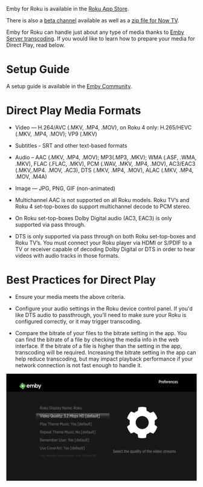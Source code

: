 Emby for Roku is available in the [Roku App Store](https://www.roku.com/channels#!details/44191/emby).

There is also a [beta channel](http://emby.media/community/index.php?/topic/8001-emby-for-roku-channel/) available as well as a [zip file for Now TV](http://emby.media/community/index.php?/topic/8001-emby-for-roku-channel/).

Emby for Roku can handle just about any type of media thanks to [Emby Server transcoding](Transcoding). If you would like to learn how to prepare your media for Direct Play, read below.

# Setup Guide

A setup guide is available in the [Emby Community](http://emby.media/community/index.php?/topic/6763-emby-for-roku/).

# Direct Play Media Formats

* Video — H.264/AVC (.MKV, .MP4, .MOV), on Roku 4 only: H.265/HEVC (.MKV, .MP4, .MOV); VP9 (.MKV)
* Subtitles - SRT and other text-based formats
* Audio – AAC (.MKV, .MP4, .MOV); MP3(.MP3, .MKV); WMA (.ASF, .WMA, .MKV), FLAC (.FLAC, .MKV), PCM (.WAV, .MKV, .MP4, .MOV), AC3/EAC3 (.MKV,.MP4. .MOV, .AC3), DTS (.MKV, .MP4, .MOV), ALAC (.MKV, .MP4, .MOV, .M4A)
* Image — JPG, PNG, GIF (non-animated)

* Multichannel AAC  is not supported on all Roku models. Roku TV’s and Roku 4 set-top-boxes do support multichannel decode to PCM stereo.

* On Roku set-top-boxes Dolby Digital audio (AC3, EAC3) is only supported via pass through.

* DTS is only supported via pass through on both Roku set-top-boxes and Roku TV’s. You must connect your Roku player via HDMI or S/PDIF to a TV or receiver capable of decoding Dolby Digital or DTS in order to hear videos with audio tracks in those formats.

# Best Practices for Direct Play

* Ensure your media meets the above criteria.
* Configure your audio settings in the Roku device control panel. If you'd like DTS audio to passthrough, you'll need to make sure your Roku is configured correctly, or it may trigger transcoding.

* Compare the bitrate of your files to the bitrate setting in the app. You can find the bitrate of a file by checking the media info in the web interface. If the bitrate of a file is higher than the setting in the app, transcoding will be required. Increasing the bitrate setting in the app can help reduce transcoding, but may impact playback performance if your network connection is not fast enough to handle it.

![](images/apps/roku1.jpg)
